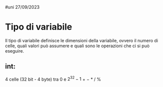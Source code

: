 #uni 27/09/2023
# Tipo di variabile
Il tipo di variabile definisce le dimensioni della variabile, ovvero il numero di celle, quali valori può assumere e quali sono le operazioni che ci si può eseguire.
## int:
4 celle (32 bit - 4 byte)
tra 0 e $2^{32}-1$ 
$+\ -\ *\ /\ \%$ 
